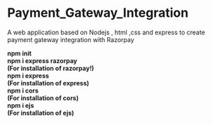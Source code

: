# Payment_Gateway_Integration
A web application based on Nodejs , html ,css and express to create payment gateway integration with Razorpay

<div> <b><b> npm init<br></div>
<div> <b> npm i express razorpay<br>(For installation of razorpay!)</b></div>
<div> <b> npm i express<br>(For installation of express)</b></div>
<div> <b> npm i cors<br>(For installation of cors)</b></div>
<div> <b> npm i ejs<br>(For installation of ejs)</b></div>
